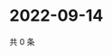 # 2022-09-14

共 0 条

<!-- BEGIN WEIBO -->
<!-- 最后更新时间 Wed Sep 14 2022 05:15:58 GMT+0800 (China Standard Time) -->

<!-- END WEIBO -->
